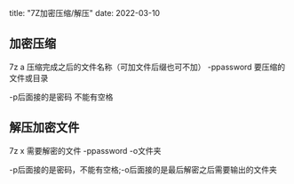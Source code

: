 title: "7Z加密压缩/解压"
date: 2022-03-10

## 加密压缩

7z a 压缩完成之后的文件名称（可加文件后缀也可不加）  -ppassword 要压缩的文件或目录

-p后面接的是密码 不能有空格

## 解压加密文件

7z x 需要解密的文件 -ppassword -o文件夹

-p后面接的是密码，不能有空格;-o后面接的是最后解密之后需要输出的文件夹

